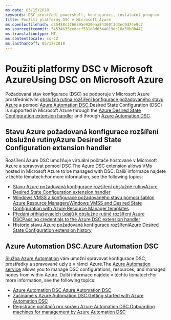 ```yaml
---
ms.date: 03/15/2018
keywords: DSC prostředí powershell, konfiguraci, instalační program
title: Použití platformy DSC v Microsoft Azure
ms.openlocfilehash: d35488c3f66895e930eaa84360f3d3ec9d74e9c7
ms.sourcegitcommit: 54534635eedacf531d8d6344019dc16a50b8b441
ms.translationtype: MT
ms.contentlocale: cs-CZ
ms.lasthandoff: 05/17/2018
---
```

# <a name="using-dsc-on-microsoft-azure"></a><span data-ttu-id="ea2ae-103">Použití platformy DSC v Microsoft Azure</span><span class="sxs-lookup"><span data-stu-id="ea2ae-103">Using DSC on Microsoft Azure</span></span>

<span data-ttu-id="ea2ae-104">Požadovaná stav konfigurace (DSC) se podporuje v Microsoft Azure prostřednictvím [obslužná rutina rozšíření konfigurace požadovaného stavu Azure](/azure/virtual-machines/virtual-machines-windows-extensions-dsc-overview) a pomocí [Azure Automation DSC](/azure/automation/automation-dsc-overview).</span><span class="sxs-lookup"><span data-stu-id="ea2ae-104">Desired State Configuration (DSC) is supported in Microsoft Azure through the [Azure Desired State Configuration extension handler](/azure/virtual-machines/virtual-machines-windows-extensions-dsc-overview) and through [Azure Automation DSC](/azure/automation/automation-dsc-overview).</span></span>

## <a name="azure-desired-state-configuration-extension-handler"></a><span data-ttu-id="ea2ae-105">Stavu Azure požadovaná konfigurace rozšíření obslužné rutiny</span><span class="sxs-lookup"><span data-stu-id="ea2ae-105">Azure Desired State Configuration extension handler</span></span>

<span data-ttu-id="ea2ae-106">Rozšíření Azure DSC umožňuje virtuální počítače hostované v Microsoft Azure a spravovat pomocí DSC.</span><span class="sxs-lookup"><span data-stu-id="ea2ae-106">The Azure DSC extension allows VMs hosted in Microsoft Azure to be managed with DSC.</span></span>
<span data-ttu-id="ea2ae-107">Další informace najdete v těchto tématech:</span><span class="sxs-lookup"><span data-stu-id="ea2ae-107">For more information, see the following topics:</span></span>

- [<span data-ttu-id="ea2ae-108">Stavu Azure požadovaná konfigurace rozšíření obslužné rutiny</span><span class="sxs-lookup"><span data-stu-id="ea2ae-108">Azure Desired State Configuration extension handler</span></span>](/azure/virtual-machines/virtual-machines-windows-extensions-dsc-overview)
- [<span data-ttu-id="ea2ae-109">Windows VMSS a konfigurace požadovaného stavu pomocí šablon Azure Resource Manageru</span><span class="sxs-lookup"><span data-stu-id="ea2ae-109">Windows VMSS and Desired State Configuration with Azure Resource Manager templates</span></span>](/azure/virtual-machines/virtual-machines-windows-extensions-dsc-template)
- [<span data-ttu-id="ea2ae-110">Předání přihlašovacích údajů k obslužné rutině rozšíření Azure DSC</span><span class="sxs-lookup"><span data-stu-id="ea2ae-110">Passing credentials to the Azure DSC extension handler</span></span>](/azure/virtual-machines/virtual-machines-windows-extensions-dsc-credentials)
- [<span data-ttu-id="ea2ae-111">Historie stavu Azure požadovaná konfigurace rozšíření</span><span class="sxs-lookup"><span data-stu-id="ea2ae-111">Azure Desired State Configuration extension history</span></span>](azureDscexthistory.md)

## <a name="azure-automation-dsc"></a><span data-ttu-id="ea2ae-112">Azure Automation DSC.</span><span class="sxs-lookup"><span data-stu-id="ea2ae-112">Azure Automation DSC</span></span>

<span data-ttu-id="ea2ae-113">[Služba Azure Automation](https://azure.microsoft.com/services/automation/) vám umožní spravovat konfigurace DSC, prostředky a spravované uzly z v rámci Azure.</span><span class="sxs-lookup"><span data-stu-id="ea2ae-113">The [Azure Automation service](https://azure.microsoft.com/services/automation/) allows you to manage DSC configurations, resources, and managed nodes from within Azure.</span></span> <span data-ttu-id="ea2ae-114">Další informace najdete v těchto tématech:</span><span class="sxs-lookup"><span data-stu-id="ea2ae-114">For more information, see the following topics:</span></span>

- [<span data-ttu-id="ea2ae-115">Azure Automation DSC.</span><span class="sxs-lookup"><span data-stu-id="ea2ae-115">Azure Automation DSC</span></span>](/azure/automation/automation-dsc-overview)
- [<span data-ttu-id="ea2ae-116">Začínáme s Azure Automation DSC.</span><span class="sxs-lookup"><span data-stu-id="ea2ae-116">Getting started with Azure Automation DSC</span></span>](/azure/automation/automation-dsc-getting-started)
- [<span data-ttu-id="ea2ae-117">Registrace počítačů pro správu Azure Automation DSC.</span><span class="sxs-lookup"><span data-stu-id="ea2ae-117">Onboarding machines for management by Azure Automation DSC</span></span>](/azure/automation/automation-dsc-onboarding)